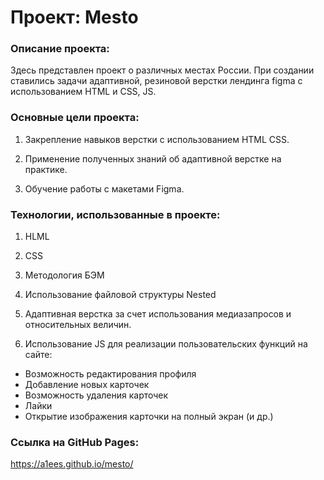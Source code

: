 # Проект: Mesto


### Описание проекта:
Здесь представлен проект о различных местах России.
При создании ставились задачи адаптивной, резиновой верстки лендинга figma с использованием HTML и CSS, JS.



### Основные цели проекта:
1. Закрепление навыков верстки с использованием HTML CSS.

2. Применение полученных знаний об адаптивной верстке на практике.

3. Обучение работы с макетами Figma.


### Технологии, использованные в проекте:
1. HLML

2. CSS

3. Методология БЭМ

4. Использование файловой структуры Nested

5. Адаптивная верстка за счет использования медиазапросов и относительных величин.

6. Использование JS для реализации пользовательских функций на сайте:

* Возможность редактирования профиля
* Добавление новых карточек
* Возможность удаления карточек
* Лайки
* Открытие изображения карточки на полный экран
(и др.)

### Ссылка на GitHub Pages:
https://a1ees.github.io/mesto/
